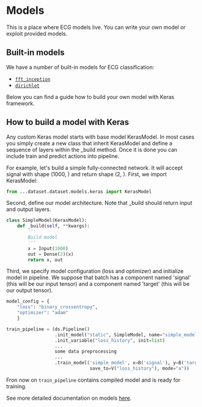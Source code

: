 # Models

This is a place where ECG models live. You can write your own model or exploit provided models. 

## Built-in models
We have a number of built-in models for ECG classification:
* [```fft_inception```](fft_model.md)
* [```dirichlet```](dirichlet_model.md)

Below you can find a guide how to build your own model with Keras framework.

## How to build a model with Keras
Any custom Keras model starts with base model KerasModel. In most cases you simply create
a new class that inherit KerasModel and define a sequence of layers within the _build method.
Once it is done you can include train and predict actions into pipeline.

For example, let's build a simple fully-connected network. It will accept signal with shape (1000, ) and return shape (2, ).
First, we import KerasModel:
```python
from ...dataset.dataset.models.keras import KerasModel
```

Second, define our model architecture. Note that _build should return input and output layers.
```python
class SimpleModel(KerasModel):
    def _build(self, **kwargs):
        '''
        Build model
        '''
        x = Input(1000)
        out = Dense(2)(x)
        return x, out
```

Third, we specify model configuration (loss and optimizer) and initialize model in pipeline.
We suppose that batch has a component named 'signal' (this will be our input tensor) and a component
named 'target' (this will be our output tensor).
```python
model_config = {
    "loss": "binary_crossentropy",
    "optimizer": "adam"
    }

train_pipeline = (ds.Pipeline()
                  .init_model("static", SimpleModel, name="simple_model", config=model_config)
                  .init_variable("loss_history", init=list)
                  ...
                  some data preprocessing
                  ...
                  .train_model('simple_model', x=B('signal'), y=B('target'),
                               save_to=V("loss_history"), mode="a"))
```
Fron now on ```train_pipeline``` contains compiled model and is ready for training.


See more detailed documentation on models [here](https://analysiscenter.github.io/dataset/intro/models.html).

